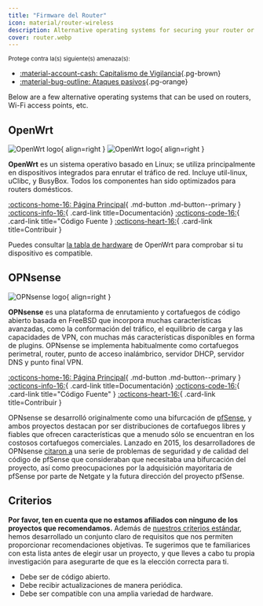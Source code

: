 ```yaml
---
title: "Firmware del Router"
icon: material/router-wireless
description: Alternative operating systems for securing your router or Wi-Fi access point.
cover: router.webp
---
```


<small>Protege contra la(s) siguiente(s) amenaza(s):</small>

- [:material-account-cash: Capitalismo de Vigilancia](basics/common-threats.md#surveillance-as-a-business-model ""){.pg-brown}
- [:material-bug-outline: Ataques pasivos](basics/common-threats.md#security-and-privacy ""){.pg-orange}

Below are a few alternative operating systems that can be used on routers, Wi-Fi access points, etc.

## OpenWrt

<div class="admonition recommendation" markdown>

![OpenWrt logo](assets/img/router/openwrt.svg#only-light){ align=right }
![OpenWrt logo](assets/img/router/openwrt-dark.svg#only-dark){ align=right }

**OpenWrt** es un sistema operativo basado en Linux; se utiliza principalmente en dispositivos integrados para enrutar el tráfico de red. Incluye util-linux, uClibc, y BusyBox. Todos los componentes han sido optimizados para routers domésticos.

[:octicons-home-16: Página Principal](https://openwrt.org){ .md-button .md-button--primary }
[:octicons-info-16:](https://openwrt.org/docs/start){ .card-link title=Documentación}
[:octicons-code-16:](https://github.com/openwrt/openwrt){ .card-link title="Código Fuente }
[:octicons-heart-16:](https://openwrt.org/donate){ .card-link title=Contribuir }

</details>

</div>

Puedes consultar [ la tabla de hardware](https://openwrt.org/toh/start) de OpenWrt para comprobar si tu dispositivo es compatible.

## OPNsense

<div class="admonition recommendation" markdown>

![OPNsense logo](assets/img/router/opnsense.svg){ align=right }

**OPNsense** es una plataforma de enrutamiento y cortafuegos de código abierto basada en FreeBSD que incorpora muchas características avanzadas, como la conformación del tráfico, el equilibrio de carga y las capacidades de VPN, con muchas más características disponibles en forma de plugins. OPNsense se implementa habitualmente como cortafuegos perimetral, router, punto de acceso inalámbrico, servidor DHCP, servidor DNS y punto final VPN.

[:octicons-home-16: Página Principal](https://opnsense.org){ .md-button .md-button--primary }
[:octicons-info-16:](https://docs.opnsense.org/index.html){ .card-link title=Documentación}
[:octicons-code-16:](https://github.com/opnsense){ .card-link title="Código Fuente" }
[:octicons-heart-16:](https://opnsense.org/donate){ .card-link title=Contribuir }

</details>

</div>

OPNsense se desarrolló originalmente como una bifurcación de [pfSense](https://en.wikipedia.org/wiki/PfSense), y ambos proyectos destacan por ser distribuciones de cortafuegos libres y fiables que ofrecen características que a menudo sólo se encuentran en los costosos cortafuegos comerciales. Lanzado en 2015, los desarrolladores de OPNsense [citaron a](https://docs.opnsense.org/history/thefork.html) una serie de problemas de seguridad y de calidad del código de pfSense que consideraban que necesitaba una bifurcación del proyecto, así como preocupaciones por la adquisición mayoritaria de pfSense por parte de Netgate y la futura dirección del proyecto pfSense.

## Criterios

**Por favor, ten en cuenta que no estamos afiliados con ninguno de los proyectos que recomendamos.** Además de [nuestros criterios estándar](about/criteria.md), hemos desarrollado un conjunto claro de requisitos que nos permiten proporcionar recomendaciones objetivas. Te sugerimos que te familiarices con esta lista antes de elegir usar un proyecto, y que lleves a cabo tu propia investigación para asegurarte de que es la elección correcta para ti.

- Debe ser de código abierto.
- Debe recibir actualizaciones de manera periódica.
- Debe ser compatible con una amplia variedad de hardware.
